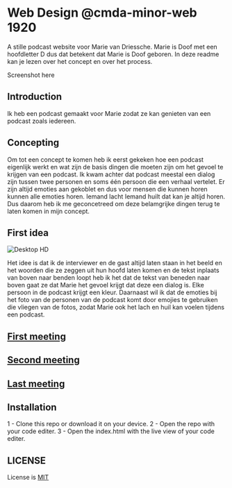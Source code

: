 # Web Design @cmda-minor-web 1920
A stille podcast website voor Marie van Driessche. Marie is Doof met een hoofdletter D dus dat betekent dat Marie is Doof geboren. In deze readme kan je lezen over het concept en over het process.

Screenshot here

## Introduction
Ik heb een podcast gemaakt voor Marie zodat ze kan genieten van een podcast zoals iedereen.

## Concepting 
Om tot een concept te komen heb ik eerst gekeken hoe een podcast eigenlijk werkt en wat zijn de basis dingen die moeten zijn om het gevoel te krijgen van een podcast. Ik kwam achter dat podcast meestal een dialog zijn tussen twee personen en soms één persoon die een verhaal vertelet. Er zijn altijd emoties aan gekoblet en dus voor mensen die kunnen horen kunnen alle emoties horen. Iemand lacht Iemand huilt dat kan je altijd horen. Dus daarom heb ik me geconcetreed om deze belamgrijke dingen terug te laten komen in mijn concept.

## First idea
![Desktop HD](https://user-images.githubusercontent.com/45425087/79353885-f517d800-7f3b-11ea-8a70-b9e2d1e36394.png)

Het idee is dat ik de interviewer en de gast altijd laten staan in het beeld en het woorden die ze zeggen uit hun hoofd laten komen en de tekst inplaats van boven naar benden loopt heb ik het dat de tekst van beneden naar boven gaat ze dat Marie het gevoel krijgt dat deze een dialog is. Elke persoon in de podcast krijgt een kleur. Daarnaast wil ik dat de emoties bij het foto van de personen van de podcast komt door emojies te gebruiken die vliegen van de fotos, zodat Marie ook het lach en huil kan voelen tijdens een podcast.

## [First meeting](https://github.com/MohamadAlGhorani/web-design-1920/wiki/First-meeting) 
## [Second meeting](https://github.com/MohamadAlGhorani/web-design-1920/wiki/Second-meeting)
## [Last meeting](https://github.com/MohamadAlGhorani/web-design-1920/wiki/Last-meeting)

## Installation
1 - Clone this repo or download it on your device.
2 - Open the repo with your code editer.
3 - Open the index.html with the live view of your code editer.

## LICENSE
License is [MIT](https://github.com/MohamadAlGhorani/web-design-1920/blob/master/LICENSE)
